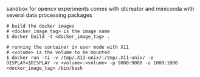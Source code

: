 sandbox for opencv experiments
comes with qtcreator and miniconda with several data processing packages

```
# build the docker images
# <docker_image_tag> is the image name
$ docker build -t <docker_image_tag> .

# running the container in user mode with X11 
# <volume> is the volume to be mounted
$ docker run -ti -v /tmp/.X11-unix/:/tmp/.X11-unix/ -e DISPLAY=$DISPLAY -v <volume>:<volume> -p 9000:9000 -u 1000:1000 <docker_image_tag> /bin/bash
```
